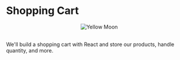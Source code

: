 # Shopping Cart

<div align="center" ><img alt="Yellow Moon" src="https://res.cloudinary.com/betterdev/image/upload/f_auto,c_limit,w_3840,q_auto/v1633386120/CleanShot_2021-10-04_at_15.21.33_2x_plaj76.png"></div>

<br>

We'll build a shopping cart with React and store our products, handle quantity, and more.
